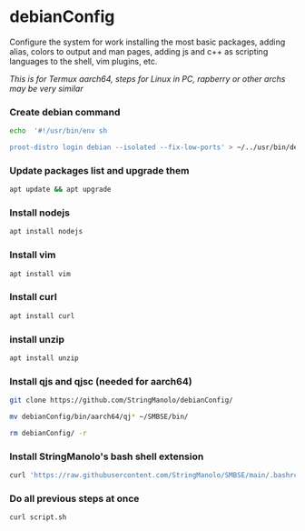 # debianConfig

Configure the system for work installing the most basic packages, adding alias, colors to  output and man pages, adding js and c++ as scripting languages to the shell, vim  plugins, etc.

_This is for Termux aarch64, steps for Linux  in PC, rapberry or other archs may be very similar_

### Create debian command
```bash
echo  '#!/usr/bin/env sh

proot-distro login debian --isolated --fix-low-ports' > ~/../usr/bin/debian
```

### Update packages list and upgrade them
```bash
apt update && apt upgrade
```

### Install nodejs
```bash
apt install nodejs
```

### Install vim
```bash
apt install vim
```

### Install curl
```bash
apt install curl
```

### install unzip
```bash
apt install unzip
```

### Install qjs and qjsc (needed for aarch64)
```bash
git clone https://github.com/StringManolo/debianConfig/

mv debianConfig/bin/aarch64/qj* ~/SMBSE/bin/

rm debianConfig/ -r
```

### Install StringManolo's bash shell extension
```bash
curl 'https://raw.githubusercontent.com/StringManolo/SMBSE/main/.bashrc' -o ~/.basrc && source ~/.bashrc
```


### Do all previous steps at once
```bash
curl script.sh
```
